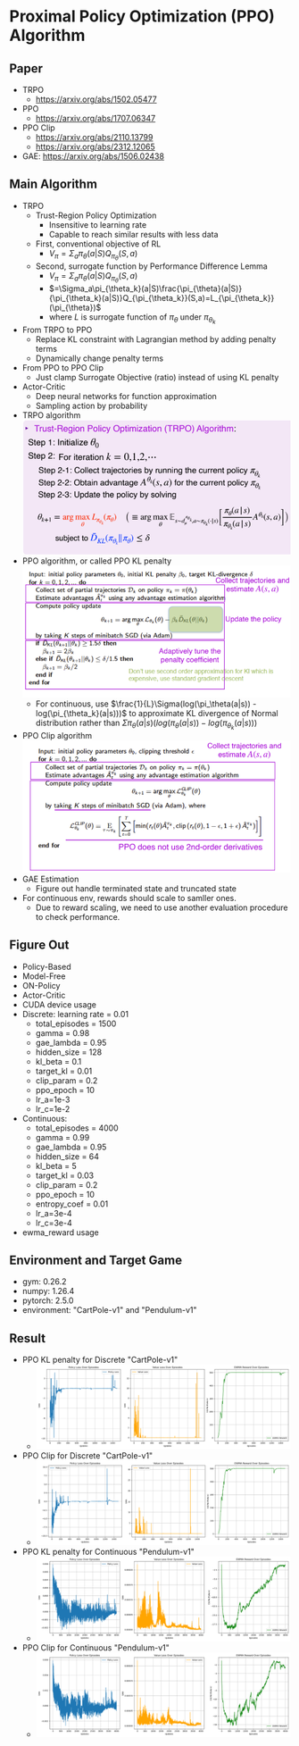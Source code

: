 # Proximal Policy Optimization (PPO) Algorithm
## Paper
* TRPO
  * https://arxiv.org/abs/1502.05477
* PPO
  * https://arxiv.org/abs/1707.06347
* PPO Clip
  * https://arxiv.org/abs/2110.13799
  * https://arxiv.org/abs/2312.12065
* GAE: https://arxiv.org/abs/1506.02438 
## Main Algorithm
* TRPO
  * Trust-Region Policy Optimization
    * Insensitive to learning rate
    * Capable to reach similar results with less data
  * First, conventional objective of RL
    * $V_\pi=\Sigma_a\pi_\theta(a|S)Q_{\pi_\theta}(S,a)$
  * Second, surrogate function by Performance Difference Lemma
    * $V_\pi=\Sigma_a\pi_\theta(a|S)Q_{\pi_\theta}(S,a)$
    * $=\Sigma_a\pi_{\theta_k}(a|S)\frac{\pi_{\theta}(a|S)}{\pi_{\theta_k}(a|S)}Q_{\pi_{\theta_k}}(S,a)=L_{\pi_{\theta_k}}(\pi_{\theta})$
    * where $L$ is surrogate function of $\pi_{\theta}$ under $\pi_{\theta_k}$
* From TRPO to PPO
  * Replace KL constraint with Lagrangian method by adding penalty terms
  * Dynamically change penalty terms
* From PPO to PPO Clip
  * Just clamp Surrogate Objective (ratio) instead of using KL penalty
* Actor-Critic
  * Deep neural networks for function approximation
  * Sampling action by probability
* TRPO algorithm ![TRPO-Algorithm](trpo.png)
* PPO algorithm, or called PPO KL penalty ![PPO-Algorithm](ppo.png)
  * For continuous, use $\frac{1}{L}\Sigma(log(\pi_\theta(a|s)) - log(\pi_{\theta_k}(a|s)))$ to approximate KL divergence of Normal distribution rather than $\Sigma\pi_\theta(a|s)(log(\pi_\theta(a|s)) - log(\pi_{\theta_k}(a|s)))$ 
* PPO Clip algorithm ![PPO-Clip-Algorithm](ppo2.png)
* GAE Estimation
  * Figure out handle terminated state and truncated state
* For continuous env, rewards should scale to samller ones.
  * Due to reward scaling, we need to use another evaluation procedure to check performance.
## Figure Out
* Policy-Based
* Model-Free
* ON-Policy
* Actor-Critic
* CUDA device usage
* Discrete:
  learning rate = 0.01
  * total_episodes = 1500
  * gamma = 0.98
  * gae_lambda = 0.95
  * hidden_size = 128
  * kl_beta = 0.1
  * target_kl = 0.01
  * clip_param = 0.2
  * ppo_epoch = 10
  * lr_a=1e-3
  * lr_c=1e-2
* Continuous:
  * total_episodes = 4000
  * gamma = 0.99
  * gae_lambda = 0.95
  * hidden_size = 64
  * kl_beta = 5
  * target_kl = 0.03
  * clip_param = 0.2
  * ppo_epoch = 10
  * entropy_coef = 0.01
  * lr_a=3e-4
  * lr_c=3e-4
* ewma_reward usage
## Environment and Target Game
* gym: 0.26.2
* numpy: 1.26.4 
* pytorch: 2.5.0 
* environment: "CartPole-v1" and "Pendulum-v1"
## Result
* PPO KL penalty for Discrete "CartPole-v1"
  * ![ppo-kl-dis](PPO_KL_Discrete_plot-whole.png)
* PPO Clip for Discrete "CartPole-v1"
  * ![ppo-clip-dis](PPO_CLIP_Discrete_plot-whole.png)
* PPO KL penalty for Continuous "Pendulum-v1"
  * ![ppo-kl-cont](PPO_KL_Continuous_plot-whole.png)
* PPO Clip for Continuous "Pendulum-v1"
  * ![ppo-clip-cont](PPO_CLIP_Continuous_plot-whole.png)